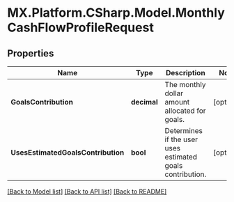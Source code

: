 # MX.Platform.CSharp.Model.MonthlyCashFlowProfileRequest

## Properties

Name | Type | Description | Notes
------------ | ------------- | ------------- | -------------
**GoalsContribution** | **decimal** | The monthly dollar amount allocated for goals. | [optional] 
**UsesEstimatedGoalsContribution** | **bool** | Determines if the user uses estimated goals contribution. | [optional] 

[[Back to Model list]](../README.md#documentation-for-models) [[Back to API list]](../README.md#documentation-for-api-endpoints) [[Back to README]](../README.md)

